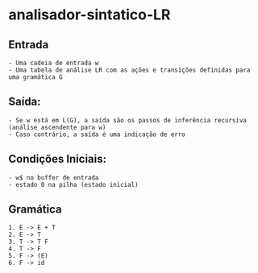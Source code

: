 # analisador-sintatico-LR

## Entrada
    - Uma cadeia de entrada w
    - Uma tabela de análise LR com as ações e transições definidas para uma gramática G
## Saída:
    - Se w está em L(G), a saída são os passos de inferência recursiva (análise ascendente para w)
    - Caso contrário, a saída é uma indicação de erro
## Condições Iniciais:
    - w$ no buffer de entrada
    - estado 0 na pilha (estado inicial)

## Gramática
    1. E -> E + T
    2. E -> T
    3. T -> T F
    4. T -> F
    5. F -> (E)
    6. F -> id

